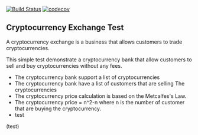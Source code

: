[![Build Status](https://img.shields.io/travis/embenzekri/cryptocurrency-exchange.svg?style=flat)](https://travis-ci.org/ELMORABITYounes/cryptocurrency-exchange)
[![codecov](https://img.shields.io/codecov/c/github/embenzekri/cryptocurrency-exchange.svg?style=flat)](https://codecov.io/gh/ELMORABITYounes/cryptocurrency-exchange)

Cryptocurrency Exchange Test
-----

A cryptocurrency exchange is a business that allows customers to trade cryptocurrencies.

This simple test demonstrate a cryptocurrency bank that allow customers to sell and buy cryptocurrencies without any fees.

- The cryptocurrency bank support a list of cryptocurrencies
- The cryptocurrency bank have a list of customers that are selling The cryptocurrencies
- The cryptocurrency price calculation is based on the Metcalfes's Law.
- The cryptocurrency price = n^2-n where n is the number of customer that are buying the cryptocurrency.
- test

(test)
